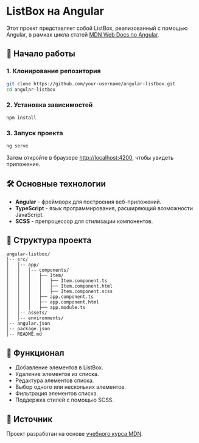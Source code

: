 # ListBox на Angular

Этот проект представляет собой ListBox, реализованный с помощью Angular, в рамках цикла статей [MDN Web Docs по Angular](https://developer.mozilla.org/ru/docs/Learn_web_development/Core/Frameworks_libraries/Angular_getting_started).

## 🚀 Начало работы

### 1. Клонирование репозитория
```sh
git clone https://github.com/your-username/angular-listbox.git
cd angular-listbox
```

### 2. Установка зависимостей
```sh
npm install
```

### 3. Запуск проекта
```sh
ng serve
```
Затем откройте в браузере [http://localhost:4200](http://localhost:4200), чтобы увидеть приложение.

## 🛠️ Основные технологии
- **Angular** - фреймворк для построения веб-приложений.
- **TypeScript** - язык программирования, расширяющий возможности JavaScript.
- **SCSS** - препроцессор для стилизации компонентов.

## 📂 Структура проекта
```
angular-listbox/
│-- src/
│   │-- app/
│   │   │-- components/
│   │   │   ├── Item/
│   │   │   │   ├── Item.component.ts
│   │   │   │   ├── Item.component.html
│   │   │   │   ├── Item.component.scss
│   │   │   ├── app.component.ts
│   │   │   ├── app.component.html
│   │   │   ├── app.module.ts
│   │-- assets/
│   │-- environments/
│-- angular.json
│-- package.json
│-- README.md
```

## 📌 Функционал
- Добавление элементов в ListBox.
- Удаление элементов из списка.
- Редактура элементов списка.
- Выбор одного или нескольких элементов.
- Фильтрация элементов списка.
- Поддержка стилей с помощью SCSS.

## 📖 Источник
Проект разработан на основе [учебного курса MDN](https://developer.mozilla.org/ru/docs/Learn_web_development/Core/Frameworks_libraries/Angular_getting_started).


